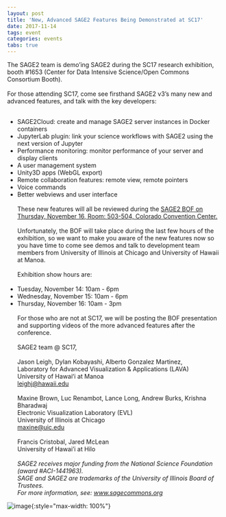 ```yaml
---
layout: post
title: 'New, Advanced SAGE2 Features Being Demonstrated at SC17'
date: 2017-11-14
tags: event
categories: events
tabs: true
---
```


The SAGE2 team is demo&rsquo;ing SAGE2 during the SC17 research exhibition, booth #1653 (Center for Data Intensive Science/Open Commons Consortium Booth).<br><br>
For those attending SC17, come see firsthand SAGE2 v3&rsquo;s many new and advanced features, and talk with the key developers:<br><br>
* SAGE2Cloud: create and manage SAGE2 server instances in Docker containers<br>
* JupyterLab plugin: link your science workflows with SAGE2 using the next version of Jupyter<br>
* Performance monitoring: monitor performance of your server and display clients<br>
* A user management system<br>
* Unity3D apps (WebGL export)<br>
* Remote collaboration features: remote view, remote pointers<br>
* Voice commands<br>
* Better webviews and user interface<br><br>
These new features will all be reviewed during the <a href="http://sc17.supercomputing.org/presentation/?id=bof141&sess=sess376">SAGE2 BOF on Thursday, November 16, Room: 503-504, Colorado Convention Center.</a><br><br>
Unfortunately, the BOF will take place during the last few hours of the exhibition, so we want to make you aware of the new features now so you have time to come see demos and talk to development team members from University of Illinois at Chicago and University of Hawaii at Manoa.<br><br>
Exhibition show hours are:<br><br>
* Tuesday, November 14: 10am - 6pm<br>
* Wednesday, November 15: 10am - 6pm<br>
* Thursday, November 16: 10am - 3pm<br><br>
For those who are not at SC17, we will be posting the BOF presentation and supporting videos of the more advanced features after the conference.<br><br>
SAGE2 team @ SC17,<br><br>
Jason Leigh, Dylan Kobayashi, Alberto Gonzalez Martinez,<br>
Laboratory for Advanced Visualization & Applications (LAVA)<br>
University of Hawaiʻi at Manoa<br>
<a href="mailto:leighj@hawaii.edu">leighj@hawaii.edu</a><br><br>
Maxine Brown, Luc Renambot, Lance Long, Andrew Burks, Krishna Bharadwaj<br>
Electronic Visualization Laboratory (EVL)<br>
University of Illinois at Chicago<br>
<a href="mailto:maxine@uic.edu">maxine@uic.edu</a><br><br>
Francis Cristobal, Jared McLean<br>
University of Hawai’i at Hilo<br><br>
<i>SAGE2 receives major funding from the National Science Foundation (award #ACI-1441963).<br>
SAGE and SAGE2 are trademarks of the University of Illinois Board of Trustees.<br>
For more information, see: <a href="http://www.sagecommons.org">www.sagecommons.org</i></a>

![image](https://www.evl.uic.edu/output/originals/sage2-1400-green1.png-srcw.jpg){:style="max-width: 100%"}

